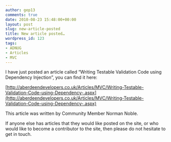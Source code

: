 ```yaml
---
author: gep13
comments: true
date: 2010-08-23 15:48:00+00:00
layout: post
slug: new-article-posted
title: New article posted…
wordpress_id: 123
tags:
- ADNUG
- Articles
- MVC
---
```


I have just posted an article called “Writing Testable Validation Code using Dependency Injection”, you can find it here:

 

[http://aberdeendevelopers.co.uk/Articles/MVC/Writing-Testable-Validation-Code-using-Dependency-.aspx](http://aberdeendevelopers.co.uk/Articles/MVC/Writing-Testable-Validation-Code-using-Dependency-.aspx)

 

This article was written by Community Member Norman Noble.

 

If anyone else has articles that they would like posted on the site, or who would like to become a contributor to the site, then please do not hesitate to get in touch.
